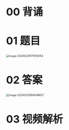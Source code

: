 # 00 背诵



# 01 题目

<img src="https://cvp.oss-cn-shanghai.aliyuncs.com/picgo/202402291755439.png" alt="image-20240229175518354" style="zoom:50%;" />



# 02 答案

<img src="https://cvp.oss-cn-shanghai.aliyuncs.com/picgo/202402291840732.png" alt="image-20240229184048637" style="zoom:50%;" />

# 03 视频解析

